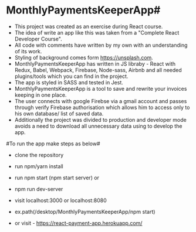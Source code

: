 # MonthlyPaymentsKeeperApp#

* This project was created as an exercise during React course.
* The idea of write an app like this was taken from a "Complete React Developer Course".
* All code with comments have written by my own with an understanding of its work.
* Styling of background comes form https://unsplash.com.
* MonthlyPaymentsKeeperApp has written in JS libraby - React with Redux, Babel, Webpack, Firebase, Node-sass, Airbnb 
and all needed plugins/tools which you can find in the project.
* The app is styled in SASS and tested in Jest. 
* MonthlyPaymentsKeeperApp is a tool to save and rewrite your invoices keeping in one place.
* The user connects with google Firebse via a gmail account and passes through verify Firebase authorisation which allows him to
access only to his own database/ list of saved data.     
* Additionally the project was divided to production and developer mode avoids a need to download all unnecessary data using to develop the app. 

#To run the app make steps as below#

* clone the repository
* run npm/yarn install
* run npm start (npm start server) or
* npm run dev-server
* visit localhost:3000 or localhost:8080
* ex.path(/desktop/MonthlyPaymentsKeeperApp/npm start)

* or visit - https://react-payment-app.herokuapp.com/

